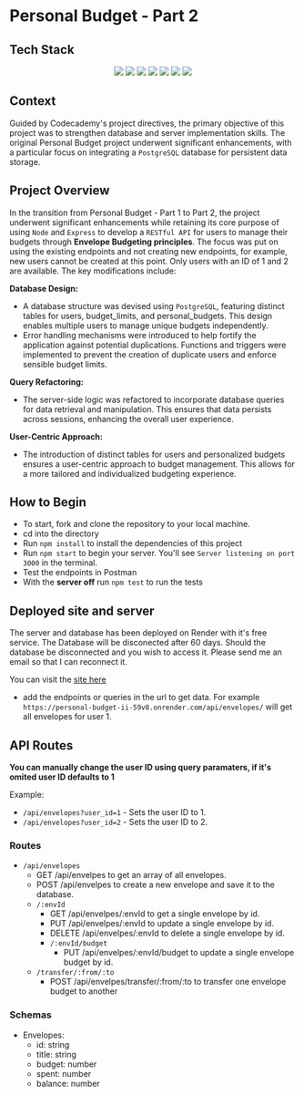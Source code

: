 # Personal Budget - Part 2

## Tech Stack

<div align="center">
  <img src="https://img.shields.io/badge/Node.js-339933.svg?style=for-the-badge&logo=nodedotjs&logoColor=white" />
  <img src="https://img.shields.io/badge/Nodemon-76D04B.svg?style=for-the-badge&logo=Nodemon&logoColor=white" />
  <img src="https://img.shields.io/badge/Express-000000.svg?style=for-the-badge&logo=Express&logoColor=white" />
  <img src="https://img.shields.io/badge/JavaScript-F7DF1E.svg?style=for-the-badge&logo=JavaScript&logoColor=black" />
  <img src="https://img.shields.io/badge/Postman-FF6C37.svg?style=for-the-badge&logo=Postman&logoColor=white" />
  <img src="https://img.shields.io/badge/PostgreSQL-4169E1.svg?style=for-the-badge&logo=PostgreSQL&logoColor=white" />
  <img src="https://img.shields.io/badge/GitHub-181717.svg?style=for-the-badge&logo=GitHub&logoColor=white" />
</div> 

## Context

Guided by Codecademy's project directives, the primary objective of this project was to strengthen database and server implementation skills. The original Personal Budget project underwent significant enhancements, with a particular focus on integrating a `PostgreSQL` database for persistent data storage.

## Project Overview

In the transition from Personal Budget - Part 1 to Part 2, the project underwent significant enhancements while retaining its core purpose of using `Node` and `Express` to develop a `RESTful API` for users to manage their budgets through **Envelope Budgeting principles**. The focus was put on using the existing endpoints and not creating new endpoints, for example, new users cannot be created at this point. Only users with an ID of 1 and 2 are available. The key modifications include:

**Database Design:**
- A database structure was devised using `PostgreSQL`, featuring distinct tables for users, budget_limits, and personal_budgets. This design enables multiple users to manage unique budgets independently. 
- Error handling mechanisms were introduced to help fortify the application against potential duplications. Functions and triggers were implemented to prevent the creation of duplicate users and enforce sensible budget limits.

**Query Refactoring:**
- The server-side logic was refactored to incorporate database queries for data retrieval and manipulation. This ensures that data persists across sessions, enhancing the overall user experience.

**User-Centric Approach:**
- The introduction of distinct tables for users and personalized budgets ensures a user-centric approach to budget management. This allows for a more tailored and individualized budgeting experience.

## How to Begin

- To start, fork and clone the repository to your local machine.
- cd into the directory
- Run `npm install` to install the dependencies of this project 
- Run `npm start` to begin your server. You'll see `Server listening on port 3000` in the terminal.
- Test the endpoints in Postman
- With the **server off** run `npm test` to run the tests

## Deployed site and server

The server and database has been deployed on Render with it's free service. The Database will be disconected after 60 days. Should the database be disconnected and you wish to access it. Please send me an email so that I can reconnect it. 

You can visit the [site here](https://personal-budget-ii-59v8.onrender.com)
  - add the endpoints or queries in the url to get data. For example `https://personal-budget-ii-59v8.onrender.com/api/envelopes/` will get all envelopes for user 1. 

## API Routes

**You can manually change the user ID using query paramaters, if it's omited user ID defaults to 1**

Example:
- `/api/envelopes?user_id=1` - Sets the user ID to 1.
- `/api/envelopes?user_id=2` - Sets the user ID to 2.

### Routes

- `/api/envelopes`
  - GET /api/envelpes to get an array of all envelopes.
  - POST /api/envelpes to create a new envelope and save it to the database.
  - `/:envId`
    - GET /api/envelpes/:envId to get a single envelope by id.
    - PUT /api/envelpes/:envId to update a single envelope by id.
    - DELETE /api/envelpes/:envId to delete a single envelope by id.
    - `/:envId/budget`
      - PUT /api/envelpes/:envId/budget to update a single envelope budget by id.
  - `/transfer/:from/:to`
    - POST /api/envelpes/transfer/:from/:to to transfer one envelope budget to another

### Schemas

- Envelopes:
  - id: string
  - title: string
  - budget: number
  - spent: number
  - balance: number
